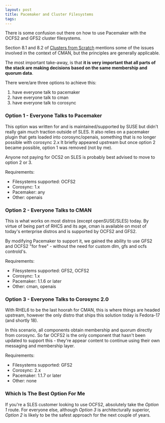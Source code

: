```yaml
---
layout: post
title: Pacemaker and Cluster Filesystems
tags: 
---
```

There is some confusion out there on how to use Pacemaker with the OCFS2 and
GFS2 cluster filesystems.

Section 8.1 and 8.2 of [Clusters from Scratch](http://www.clusterlabs.org/doc/en-US/Pacemaker/1.1-plugin/html/Clusters_from_Scratch/ch08.html) mentions
some of the issues involved in the context of CMAN, but the principles are
generally applicable.

The most important take-away, is that **it is very important that all parts of
the stack are making decisions based on the same membership and quorum data**.

There were/are three options to achieve this:

  1. have everyone talk to pacemaker 
  2. have everyone talk to cman
  3. have everyone talk to corosync

### Option 1 - Everyone Talks to Pacemaker

This option was written for and is maintained/supported by SUSE but didn't
really gain much traction outside of SLES. It also relies on a pacemaker
plugin that gets loaded into corosync/openais, something that is no longer
possible with corosync 2.x It briefly appeared upstream but once option 2
became possible, option 1 was removed (not by me).

Anyone not paying for OCS2 on SLES is probably best advised to move to option
2 or 3.

Requirements:

  * Filesystems supported: OCFS2
  * Corosync: 1.x
  * Pacemaker: any
  * Other: openais

### Option 2 - Everyone Talks to CMAN

This is what works on most distros (except openSUSE/SLES) today. By virtue of
being part of RHCS and its age, cman is available on most of today's
enterprise distros and is supported by OCFS2 and GFS2.

By modifying Pacemaker to support it, we gained the ability to use GFS2 and
OCFS2 "for free" - without the need for custom dlm, gfs and ocfs controld's.

Requirements:

  * Filesystems supported: GFS2, OCFS2
  * Corosync: 1.x
  * Pacemaker: 1.1.6 or later
  * Other: cman, openais

### Option 3 - Everyone Talks to Corosync 2.0

With RHEL6 to be the last hoorah for CMAN, this is where things are headed
upstream, however the only distro that ships this solution today is Fedora-17
(and shortly 18).

In this scenario, all components obtain membership and quorum directly from
corosync. So far OCFS2 is the only component that hasn't been updated to
support this - they're appear content to continue using their own messaging
and membership layer.

Requirements:

  * Filesystems supported: GFS2
  * Corosync: 2.x
  * Pacemaker: 1.1.7 or later
  * Other: none

### Which Is The Best Option For Me

If you're a SLES customer looking to use OCFS2, absolutely take the _Option 1_
route. For everyone else, although _Option 3_ is architecturally superior,
_Option 2_ is likely to be the safest approach for the next couple of years.

